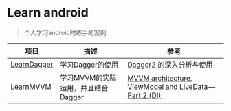 # Learn android
> 个人学习android时练手的案例.

|项目|描述|参考|
|-|-|-|
|[LearnDagger](https://github.com/xujiaji/learn-android/tree/learn-dagger)|学习Dagger的使用|[Dagger2 的深入分析与使用](https://blog.xujiaji.com/post/learn-dagger)|
|[LearnMVVM](https://github.com/xujiaji/learn-android/tree/learn-mvvm)|学习MVVM的实际运用，并且结合Dagger|[MVVM architecture, ViewModel and LiveData — Part 2 (DI)](https://proandroiddev.com/mvvm-architecture-viewmodel-and-livedata-part-2-di-1a6b1f96d84b)|
